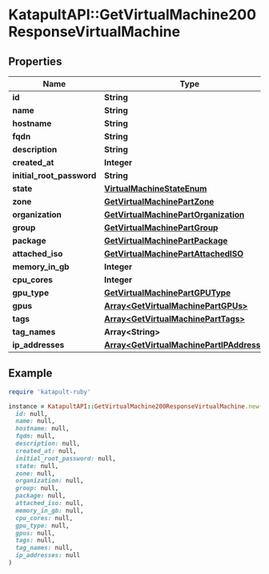 # KatapultAPI::GetVirtualMachine200ResponseVirtualMachine

## Properties

| Name | Type | Description | Notes |
| ---- | ---- | ----------- | ----- |
| **id** | **String** |  | [optional] |
| **name** | **String** |  | [optional] |
| **hostname** | **String** |  | [optional] |
| **fqdn** | **String** |  | [optional] |
| **description** | **String** |  | [optional] |
| **created_at** | **Integer** |  | [optional] |
| **initial_root_password** | **String** |  | [optional] |
| **state** | [**VirtualMachineStateEnum**](VirtualMachineStateEnum.md) |  | [optional] |
| **zone** | [**GetVirtualMachinePartZone**](GetVirtualMachinePartZone.md) |  | [optional] |
| **organization** | [**GetVirtualMachinePartOrganization**](GetVirtualMachinePartOrganization.md) |  | [optional] |
| **group** | [**GetVirtualMachinePartGroup**](GetVirtualMachinePartGroup.md) |  | [optional] |
| **package** | [**GetVirtualMachinePartPackage**](GetVirtualMachinePartPackage.md) |  | [optional] |
| **attached_iso** | [**GetVirtualMachinePartAttachedISO**](GetVirtualMachinePartAttachedISO.md) |  | [optional] |
| **memory_in_gb** | **Integer** |  | [optional] |
| **cpu_cores** | **Integer** |  | [optional] |
| **gpu_type** | [**GetVirtualMachinePartGPUType**](GetVirtualMachinePartGPUType.md) |  | [optional] |
| **gpus** | [**Array&lt;GetVirtualMachinePartGPUs&gt;**](GetVirtualMachinePartGPUs.md) |  | [optional] |
| **tags** | [**Array&lt;GetVirtualMachinePartTags&gt;**](GetVirtualMachinePartTags.md) |  | [optional] |
| **tag_names** | **Array&lt;String&gt;** |  | [optional] |
| **ip_addresses** | [**Array&lt;GetVirtualMachinePartIPAddresses&gt;**](GetVirtualMachinePartIPAddresses.md) |  | [optional] |

## Example

```ruby
require 'katapult-ruby'

instance = KatapultAPI::GetVirtualMachine200ResponseVirtualMachine.new(
  id: null,
  name: null,
  hostname: null,
  fqdn: null,
  description: null,
  created_at: null,
  initial_root_password: null,
  state: null,
  zone: null,
  organization: null,
  group: null,
  package: null,
  attached_iso: null,
  memory_in_gb: null,
  cpu_cores: null,
  gpu_type: null,
  gpus: null,
  tags: null,
  tag_names: null,
  ip_addresses: null
)
```

